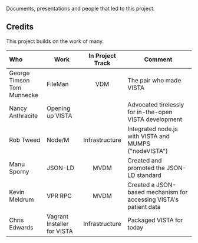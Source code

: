 Documents, presentations and people that led to this project.

## Credits
This project builds on the work of many.

Who | Work | In Project Track | Comment
:--- | --- | :---: | ---
George Timson<br>Tom Munnecke | FileMan | VDM | The pair who made VISTA
Nancy Anthracite | Opening up VISTA | &nbsp; | Advocated tirelessly for in-the-open VISTA development
Rob Tweed | Node/M | Infrastructure | Integrated node.js with VISTA and MUMPS ("nodeVISTA")
Manu Sporny | JSON-LD | MVDM | Created and promoted the JSON-LD standard
Kevin Meldrum | VPR RPC | MVDM | Created a JSON-based mechanism for accessing VISTA's patient data 
Chris Edwards | Vagrant Installer for VISTA | Infrastructure | Packaged VISTA for today 

